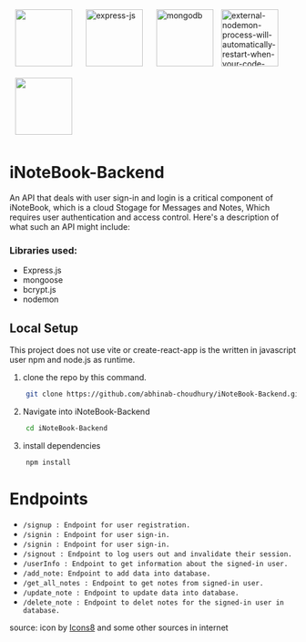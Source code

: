 
[<img style="margin:10px;" width="100" height="100" src="https://upload.wikimedia.org/wikipedia/commons/d/d9/Node.js_logo.svg" >](https://nodejs.org/en/docs)
[<img style="margin:10px;" width="100" height="100" src="https://img.icons8.com/nolan/100/express-js.png" alt="express-js"/>](https://expressjs.com/en/starter/installing.html)
[<img style="margin:10px;" width="100" height="100" src="https://img.icons8.com/color/100/mongodb.png" alt="mongodb"/>](https://www.mongodb.com/docs/)
[<img width="100" height="100" src="https://img.icons8.com/external-tal-revivo-green-tal-revivo/100/external-nodemon-process-will-automatically-restart-when-your-code-changes-logo-green-tal-revivo.png" alt="external-nodemon-process-will-automatically-restart-when-your-code-changes-logo-green-tal-revivo"/>](https://nodemon.io/)
[<img style="margin:10px;" width="100" height="100" src="https://img.icons8.com/clouds/100/spiral-bound-booklet.png" >](https://github.com/abhinab-choudhury/iNoteBook)



# iNoteBook-Backend

An API that deals with user sign-in and login is a critical component of iNoteBook, which is a cloud Stogage for Messages and Notes, Which requires user authentication and access control. Here's a description of what such an API might include:

### Libraries used:

- Express.js
- mongoose
- bcrypt.js
- nodemon


## Local Setup

This project does not use vite or create-react-app is the written in javascript user npm and node.js as runtime.

1. clone the repo by this command.
``` bash
    git clone https://github.com/abhinab-choudhury/iNoteBook-Backend.git 
```
2. Navigate into iNoteBook-Backend
``` bash
    cd iNoteBook-Backend 
```
3. install dependencies
``` bash
    npm install
```

# Endpoints

- ```/signup : Endpoint for user registration.```
- ```/signin : Endpoint for user sign-in.```
- ```/signin : Endpoint for user sign-in.```
- ```/signout : Endpoint to log users out and invalidate their session.```
- ```/userInfo : Endpoint to get information about the signed-in user.```
- ```/add_note: Endpoint to add data into database.```
- ```/get_all_notes : Endpoint to get notes from signed-in user.``` 
- ```/update_note : Endpoint to update data into database.```
- ```/delete_note : Endpoint to delet notes for the signed-in user in database.```


source:
<a  href="https://icons8.com"></a> icon by <a href="https://icons8.com">Icons8</a> and some other sources  in internet
